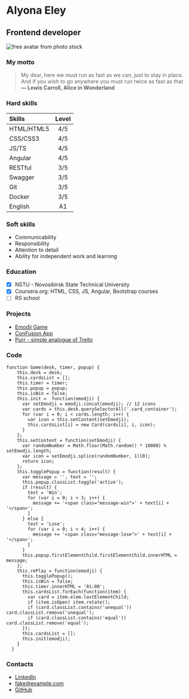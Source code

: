 # Alyona Eley
## Frontend developer
![free avatar from photo stock](https://cdn.pixabay.com/photo/2016/04/26/07/57/woman-1353825_960_720.png)

### My motto
> My dear, here we must run as fast as we can, just to stay in place.  
> And if you wish to go anywhere you must run twice as fast as that  
> **― Lewis Carroll, Alice in Wonderland**

### Hard skills
| Skills | Level |
|:---- | :----: |
| HTML/HTML5 | 4/5 |
| CSS/CSS3 | 4/5 |
| JS/TS | 4/5 |
| Angular | 4/5 |
| RESTful | 3/5 |
| Swagger | 3/5 |
| Git | 3/5 |
| Docker | 3/5 |
| English | A1 |

### Soft skills
* Communicability
* Responsibility
* Attention to detail
* Ability for independent work and learning

### Education
- [x] NSTU - Novosibirsk State Technical University
- [x] Coursera.org: HTML, CSS, JS, Angular, Bootstrap courses
- [ ] RS school

### Projects
* [Emodji Game](https://github.com/AlksAlena/frontend_specialization/tree/master/Capstone%20project)
* [ConFusion App](https://github.com/AlksAlena/fullstack_specialization/tree/master/angular%20practice/conFusion)
* [Purr - simple analogue of Trello](https://github.com/AlksAlena/purr)

### Code
```
function Game(desk, timer, popup) {
    this.desk = desk;
    this.cardsList = [];
    this.timer = timer;
    this.popup = popup;
    this.isWin = false;
    this.init =  function(emodji) {
      var setEmodji = emodji.concat(emodji); // 12 icons
      var cards = this.desk.querySelectorAll('.card_container');
      for (var i = 0; i < cards.length; i++) {
        var icon = this.setContent(setEmodji);
        this.cardsList[i] = new Card(cards[i], i, icon);
      }
    };
    this.setContent = function(setEmodji) {
      var randomNumber = Math.floor(Math.random() * 10000) % setEmodji.length;
      var icon = setEmodji.splice(randomNumber, 1)[0];
      return icon;
    };
    this.togglePopup = function(result) {
      var message = '', text = '';
      this.popup.classList.toggle('active');
      if (result) {
        text = 'Win';
        for (var i = 0; i < 3; i++) {
          message += '<span class="message-win">' + text[i] + '</span>';
        }
      } else {
        text = 'Lose';
        for (var i = 0; i < 4; i++) {
          message += '<span class="message-lose">' + text[i] + '</span>';
        }
      }
      this.popup.firstElementChild.firstElementChild.innerHTML = message;
    };
    this.rePlay = function(emodji) {
      this.togglePopup();
      this.isWin = false;
      this.timer.innerHTML = '01:00';
      this.cardsList.forEach(function(item) {
        var card = item.elem.lastElementChild;
        if (item.isOpen) item.rotate();
        if (card.classList.contains('unequal')) card.classList.remove('unequal');
        if (card.classList.contains('equal')) card.classList.remove('equal');
      });
      this.cardsList = [];
      this.init(emodji);
    }
  }
```

### Contacts
* [LinkedIn](https://www.linkedin.com/)
* <fake@example.com>
* [GitHub](github.com/alksalena)